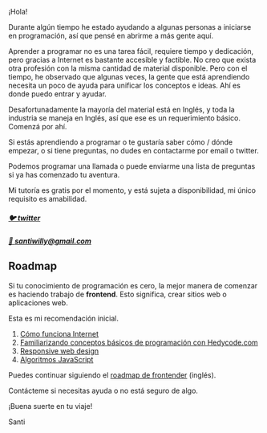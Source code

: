 <!--
.. title: Mentoreo
.. slug: mentoring
.. date: 2021-04-06 19:56:17 UTC
.. tags:
.. category:
.. link:
.. description:
.. type: text
-->

¡Hola!

Durante algún tiempo he estado ayudando a algunas personas a iniciarse en
programación, así que pensé en abrirme a más gente aquí.

Aprender a programar no es una tarea fácil, requiere tiempo y dedicación, pero gracias a
Internet es bastante accesible y factible. No creo que exista otra profesión
con la misma cantidad de material disponible.
Pero con el tiempo, he observado que algunas veces, la gente que está aprendiendo
necesita un poco de ayuda para unificar los conceptos e ideas. Ahí es donde puedo entrar y ayudar.

Desafortunadamente la mayoría del material está en Inglés, y toda la industria
se maneja en Inglés, así que ese es un requerimiento básico. Comenzá por ahí.

Si estás aprendiendo a programar o te gustaría saber cómo / dónde empezar,
o si tiene preguntas, no dudes en contactarme por email o twitter.

Podemos programar una llamada o puede enviarme una lista de preguntas si ya has comenzado tu aventura.

Mi tutoría es gratis por el momento, y está sujeta a disponibilidad, mi único requisito es amabilidad.

##### [🐦 twitter][twitter]

##### [📨 santiwilly@gmail.com][santiwilly]

## Roadmap

Si tu conocimiento de programación es cero, la mejor manera de comenzar es
haciendo trabajo de **frontend**. Esto significa, crear sitios web o aplicaciones web.

Esta es mi recomendación inicial.

1. [Cómo funciona Internet][internet_works]
2. [Familiarizando conceptos básicos de programación con Hedycode.com][hedy]
3. [Responsive web design][web_design]
4. [Algoritmos JavaScript][javascript]

Puedes continuar siguiendo el [roadmap de frontender][frontend_roadmap] (inglés).

Contácteme si necesitas ayuda o no está seguro de algo.

¡Buena suerte en tu viaje!

Santi

[twitter]: https://twitter.com/santiwilly
[santiwilly]: mailto:santiwilly@gmail.com
[internet_works]: https://tutorial.djangogirls.org/es/how_the_internet_works/
[hedy]: https://www.hedycode.com/start?lang=es
[web_design]: https://www.freecodecamp.org/espanol/learn/responsive-web-design/
[javascript]: https://www.freecodecamp.org/espanol/learn/javascript-algorithms-and-data-structures/
[frontend_roadmap]: https://roadmap.sh/frontend